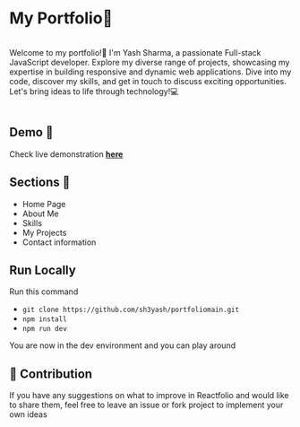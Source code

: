 # My Portfolio🌟

<br/>
Welcome to my portfolio!👋 I'm Yash Sharma, a passionate Full-stack JavaScript developer. Explore my diverse range of projects, showcasing my expertise in building responsive and dynamic web applications. Dive into my code, discover my skills, and get in touch to discuss exciting opportunities. Let's bring ideas to life through technology!💻
<br />
<br />




## Demo 🎥

Check live demonstration <a href="https://sh3yash.netlify.app/"><strong>here</strong></a>




## Sections :bookmark:

- Home Page
- About Me
- Skills
- My Projects
- Contact information

## Run Locally
Run this command 
- ``git clone https://github.com/sh3yash/portfoliomain.git``
- ``npm install``
- ``npm run dev``
<p>You are now in the dev environment and you can play around

## 🌱 Contribution
If you have any suggestions on what to improve in Reactfolio and would like to share them, feel free to leave an issue or fork project to implement your own ideas
